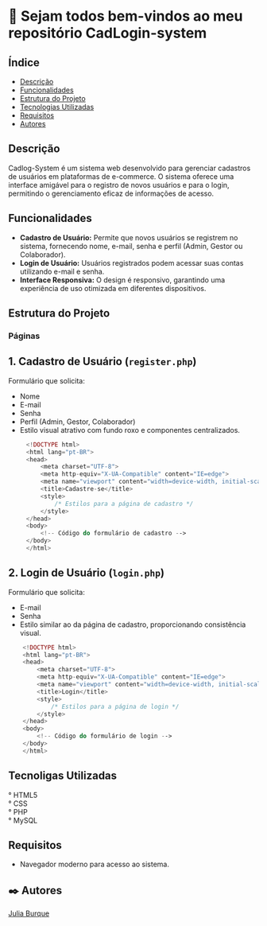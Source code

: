 # 🚀 Sejam todos bem-vindos ao meu repositório CadLogin-system

## Índice
   - [Descrição](#descri%C3%A7%C3%A3o)
   - [Funcionalidades](#funcionalidades)
   - [Estrutura do Projeto](#estrutura-do-projeto)
   - [Tecnologias Utilizadas](#tecnoligas-utilizadas)
   - [Requisitos](#requisitos)
   - [Autores](#autores)
 
 ## Descrição

Cadlog-System é um sistema web desenvolvido para gerenciar cadastros de usuários em plataformas de e-commerce. O sistema oferece uma interface amigável para o registro de novos usuários e para o login, permitindo o gerenciamento eficaz de informações de acesso.

 ## Funcionalidades

   - **Cadastro de Usuário:** Permite que novos usuários se registrem no sistema, fornecendo nome, e-mail, senha e  perfil (Admin, Gestor ou Colaborador).
   - **Login de Usuário:** Usuários registrados podem acessar suas contas utilizando e-mail e senha.
   - **Interface Responsiva:** O design é responsivo, garantindo uma experiência de uso otimizada em diferentes dispositivos.

 ## Estrutura do Projeto

 ### Páginas

 ## 1. **Cadastro de Usuário** (`register.php`)
 
 Formulário que solicita:
   - Nome
   - E-mail
   - Senha
   - Perfil (Admin, Gestor, Colaborador)
   - Estilo visual atrativo com fundo roxo e componentes centralizados.
    
   ```php 
        <!DOCTYPE html>
        <html lang="pt-BR">
        <head>
            <meta charset="UTF-8">
            <meta http-equiv="X-UA-Compatible" content="IE=edge">
            <meta name="viewport" content="width=device-width, initial-scale=1.0">
            <title>Cadastre-se</title>
            <style>
                /* Estilos para a página de cadastro */
            </style>
        </head>
        <body>
            <!-- Código do formulário de cadastro -->
        </body>
        </html>
 ```
  ## 2. **Login de Usuário** (`login.php`)
   
Formulário que solicita:
   - E-mail
   - Senha
   - Estilo similar ao da página de cadastro, proporcionando consistência visual.

```php
    <!DOCTYPE html>
    <html lang="pt-BR">
    <head>
        <meta charset="UTF-8">
        <meta http-equiv="X-UA-Compatible" content="IE=edge">
        <meta name="viewport" content="width=device-width, initial-scale=1.0">
        <title>Login</title>
        <style>
            /* Estilos para a página de login */
        </style>
    </head>
    <body>
        <!-- Código do formulário de login -->
    </body>
    </html>
````
 ## Tecnoligas Utilizadas
 
   ° HTML5    
   ° CSS   
   ° PHP   
   ° MySQL

 ## Requisitos 

 - Navegador moderno para acesso ao sistema.

## ✒️ Autores

[Julia Burque](https://github.com/juliaburque/cadlog-system) 

